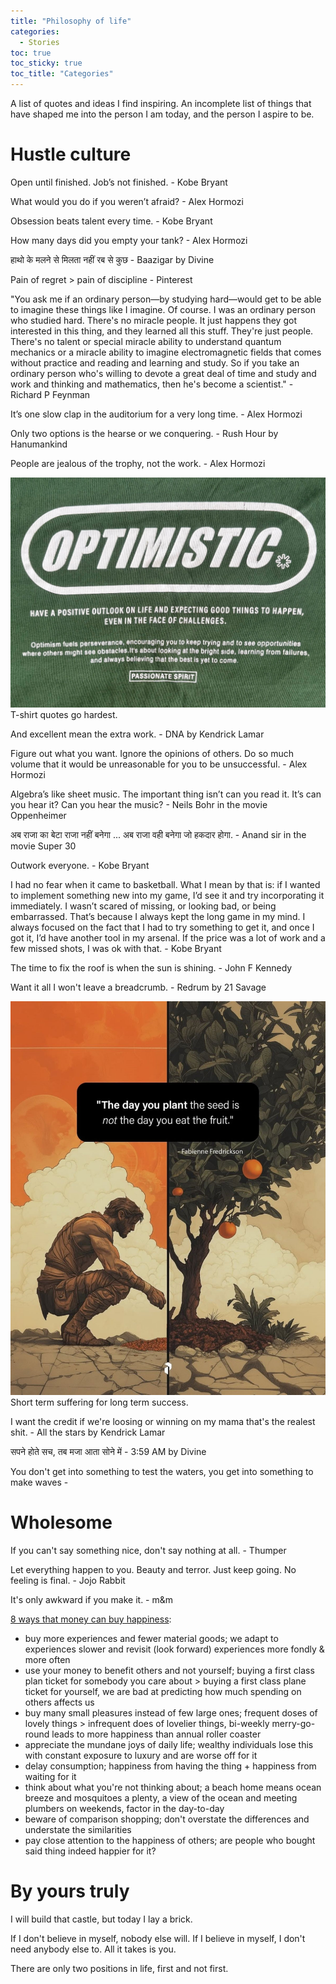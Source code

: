 ```yaml
---
title: "Philosophy of life"
categories:
  - Stories 
toc: true
toc_sticky: true
toc_title: "Categories"
---
```


A list of quotes and ideas I find inspiring. An incomplete list of things that have shaped me into the person I am today, and the person I aspire to be. 

# Hustle culture

Open until finished. Job’s not finished. - Kobe Bryant 

What would you do if you weren’t afraid? - Alex Hormozi

Obsession beats talent every time. - Kobe Bryant 

How many days did you empty your tank? - Alex Hormozi 

हाथो के मलने से मिलता नहीं रब से कुछ - Baazigar by Divine

Pain of regret > pain of discipline - Pinterest 

"You ask me if an ordinary person—by studying hard—would get to be able to imagine these things like I imagine. Of course. I was an ordinary person who studied hard. There's no miracle people. It just happens they got interested in this thing, and they learned all this stuff. They're just people. There's no talent or special miracle ability to understand quantum mechanics or a miracle ability to imagine electromagnetic fields that comes without practice and reading and learning and study. So if you take an ordinary person who's willing to devote a great deal of time and study and work and thinking and mathematics, then he's become a scientist." - Richard P Feynman 

It’s one slow clap in the auditorium for a very long time. - Alex Hormozi

Only two options is the hearse or we conquering. - Rush Hour by Hanumankind 

People are jealous of the trophy, not the work. - Alex Hormozi 

![Optimism](/assets/img/motivation/optimism.jpeg)
T-shirt quotes go hardest. 

And excellent mean the extra work. - DNA by Kendrick Lamar

Figure out what you want. Ignore the opinions of others. Do so much volume that it would be unreasonable for you to be unsuccessful. - Alex Hormozi 

Algebra’s like sheet music. The important thing isn’t can you read it. It’s can you hear it? Can you hear the music? - Neils Bohr in the movie Oppenheimer 

अब राजा का बेटा राजा नहीं बनेगा ... अब राजा वही बनेगा जो हकदार होगा. - Anand sir in the movie Super 30

Outwork everyone. - Kobe Bryant 

I had no fear when it came to basketball. What I mean by that is:  if I wanted to implement something new into my game, I’d see it and try incorporating it immediately. I wasn’t scared of missing, or looking bad, or being embarrassed. That’s because I always kept the long game in my mind. I always focused on the fact that I had to try something to get it, and once I got it, I’d have another tool in my arsenal. If the price was a lot of work and a few missed shots, I was ok with that. - Kobe Bryant 

The time to fix the roof is when the sun is shining. - John F Kennedy

Want it all I won't leave a breadcrumb. - Redrum by 21 Savage

![Short term suffering for long term success](/assets/img/motivation/longterm.jpg)
Short term suffering for long term success. 

I want the credit if we're loosing or winning on my mama that's the realest shit. - All the stars by Kendrick Lamar 

सपने होते सच, तब मजा आता सोने में - 3:59 AM by Divine 

You don't get into something to test the waters, you get into something to make waves - 

# Wholesome

If you can't say something nice, don't say nothing at all. - Thumper 

Let everything happen to you. Beauty and terror. Just keep going. No feeling is final. - Jojo Rabbit 

It's only awkward if you make it. - m&m 

[8 ways that money can buy happiness](https://scholar.harvard.edu/files/danielgilbert/files/if-money-doesnt-make-you-happy.nov-12-20101.pdf): 

- buy more experiences and fewer material goods; we adapt to experiences slower and revisit (look forward) experiences more fondly & more often
- use your money to benefit others and not yourself; buying a first class plan ticket for somebody you care about > buying a first class plane ticket for yourself, we are bad at predicting how much spending on others affects us  
- buy many small pleasures instead of few large ones; frequent doses of lovely things > infrequent does of lovelier things, bi-weekly merry-go-round leads to more happiness than annual roller coaster
- appreciate the mundane joys of daily life; wealthy individuals lose this with constant exposure to luxury and are worse off for it
- delay consumption; happiness from having the thing + happiness from waiting for it
- think about what you're not thinking about; a beach home means ocean breeze and mosquitoes a plenty, a view of the ocean and meeting plumbers on weekends, factor in the day-to-day 
- beware of comparison shopping; don't overstate the differences and understate the similarities
- pay close attention to the happiness of others; are people who bought said thing indeed happier for it?

# By yours truly 

I will build that castle, but today I lay a brick. 

If I don't believe in myself, nobody else will. If I believe in myself, I don't need anybody else to. All it takes is you. 

There are only two positions in life, first and not first. 



   

   
